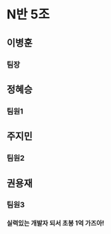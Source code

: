 # N반 5조

## 이병훈

### 팀장

## 정혜승

### 팀원1

## 주지민

### 팀원2

## 권용재

### 팀원3

#### 실력있는 개발자 되서 초봉 1억 가즈아!